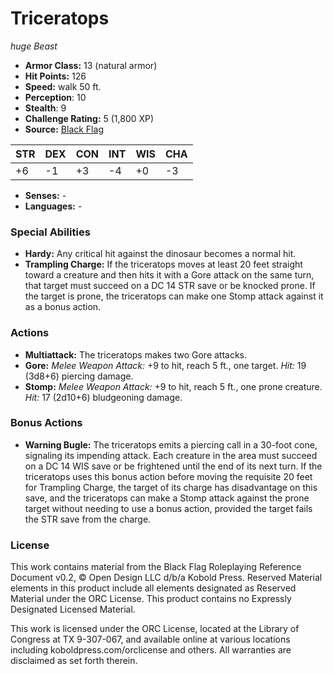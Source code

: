 # Triceratops

*huge* *Beast*

- **Armor Class:** 13 (natural armor)
- **Hit Points:** 126 
- **Speed:** walk 50 ft.
- **Perception**: 10
- **Stealth**: 9
- **Challenge Rating:** 5 (1,800 XP)
- **Source:** [Black Flag](https://koboldpress.com/kpstore/product/tovrpg-pg-mv/)

| STR | DEX | CON | INT | WIS | CHA |
| --- | --- | --- | --- | --- | --- |
| +6 | -1 | +3 | -4 | +0 | -3 |

- **Senses:** -
- **Languages:** -

### Special Abilities

- **Hardy:** Any critical hit against the dinosaur becomes a normal hit.
- **Trampling Charge:** If the triceratops moves at least 20 feet straight toward a creature and then hits it with a Gore attack on the same turn, that target must succeed on a DC 14 STR save or be knocked prone. If the target is prone, the triceratops can make one Stomp attack against it as a bonus action.

### Actions

- **Multiattack:** The triceratops makes two Gore attacks.
- **Gore:** _Melee Weapon Attack:_ +9 to hit, reach 5 ft., one target. _Hit:_ 19 (3d8+6) piercing damage.
- **Stomp:** _Melee Weapon Attack:_ +9 to hit, reach 5 ft., one prone creature. _Hit:_ 17 (2d10+6) bludgeoning damage.

### Bonus Actions

- **Warning Bugle:** The triceratops emits a piercing call in a 30-foot cone, signaling its impending attack. Each creature in the area must succeed on a DC 14 WIS save or be frightened until the end of its next turn. If the triceratops uses this bonus action before moving the requisite 20 feet for Trampling Charge, the target of its charge has disadvantage on this save, and the triceratops can make a Stomp attack against the prone target without needing to use a bonus action, provided the target fails the STR save from the charge.


### License

This work contains material from the Black Flag Roleplaying Reference Document v0.2, © Open Design LLC d/b/a Kobold Press. Reserved Material elements in this product include all elements designated as Reserved Material under the ORC License. This product contains no Expressly Designated Licensed Material.

This work is licensed under the ORC License, located at the Library of Congress at TX 9-307-067, and available online at various locations including koboldpress.com/orclicense and others. All warranties are disclaimed as set forth therein.
